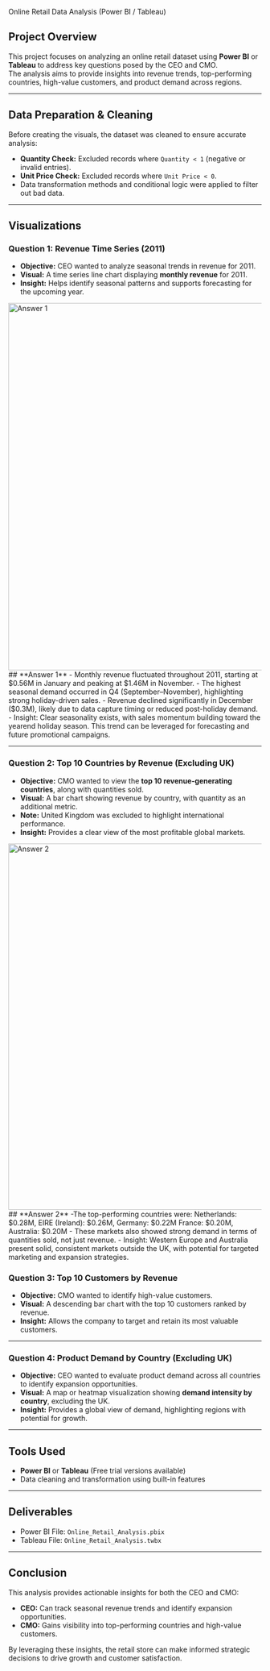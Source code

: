 Online Retail Data Analysis (Power BI / Tableau)

## Project Overview
This project focuses on analyzing an online retail dataset using **Power BI** or **Tableau** to address key questions posed by the CEO and CMO.  
The analysis aims to provide insights into revenue trends, top-performing countries, high-value customers, and product demand across regions.

---

## Data Preparation & Cleaning
Before creating the visuals, the dataset was cleaned to ensure accurate analysis:
- **Quantity Check:** Excluded records where `Quantity < 1` (negative or invalid entries).
- **Unit Price Check:** Excluded records where `Unit Price < 0`.  
- Data transformation methods and conditional logic were applied to filter out bad data.

---

## Visualizations

### **Question 1: Revenue Time Series (2011)**
- **Objective:** CEO wanted to analyze seasonal trends in revenue for 2011.  
- **Visual:** A time series line chart displaying **monthly revenue** for 2011.  
- **Insight:** Helps identify seasonal patterns and supports forecasting for the upcoming year.

<img width="1290" height="729" alt="Answer 1" src="https://github.com/user-attachments/assets/e268f2e3-3ded-416b-ba74-c128c4c0923b" />
## **Answer 1**
- Monthly revenue fluctuated throughout 2011, starting at $0.56M in January and peaking at $1.46M in November.
- The highest seasonal demand occurred in Q4 (September–November), highlighting strong holiday-driven sales.
- Revenue declined significantly in December ($0.3M), likely due to data capture timing or reduced post-holiday demand.
- Insight: Clear seasonality exists, with sales momentum building toward the yearend holiday season. This trend can be leveraged for forecasting and future promotional campaigns.
  
---

### **Question 2: Top 10 Countries by Revenue (Excluding UK)**
- **Objective:** CMO wanted to view the **top 10 revenue-generating countries**, along with quantities sold.  
- **Visual:** A bar chart showing revenue by country, with quantity as an additional metric.  
- **Note:** United Kingdom was excluded to highlight international performance.  
- **Insight:** Provides a clear view of the most profitable global markets.

<img width="1290" height="727" alt="Answer 2" src="https://github.com/user-attachments/assets/213caae2-54ee-4a2e-ab87-d69bfd637c2e" />
## **Answer 2**
-The top-performing countries were: Netherlands: $0.28M, EIRE (Ireland): $0.26M, Germany: $0.22M France: $0.20M, Australia: $0.20M
- These markets also showed strong demand in terms of quantities sold, not just revenue.
- Insight: Western Europe and Australia present solid, consistent markets outside the UK, with potential for targeted marketing and expansion strategies.

### **Question 3: Top 10 Customers by Revenue**
- **Objective:** CMO wanted to identify high-value customers.  
- **Visual:** A descending bar chart with the top 10 customers ranked by revenue.  
- **Insight:** Allows the company to target and retain its most valuable customers.

---

### **Question 4: Product Demand by Country (Excluding UK)**
- **Objective:** CEO wanted to evaluate product demand across all countries to identify expansion opportunities.  
- **Visual:** A map or heatmap visualization showing **demand intensity by country**, excluding the UK.  
- **Insight:** Provides a global view of demand, highlighting regions with potential for growth.

---

## Tools Used
- **Power BI** or **Tableau** (Free trial versions available)  
- Data cleaning and transformation using built-in features  

---

## Deliverables
- Power BI File: `Online_Retail_Analysis.pbix`  
- Tableau File: `Online_Retail_Analysis.twbx`  

---

## Conclusion
This analysis provides actionable insights for both the CEO and CMO:
- **CEO:** Can track seasonal revenue trends and identify expansion opportunities.  
- **CMO:** Gains visibility into top-performing countries and high-value customers.  

By leveraging these insights, the retail store can make informed strategic decisions to drive growth and customer satisfaction.
